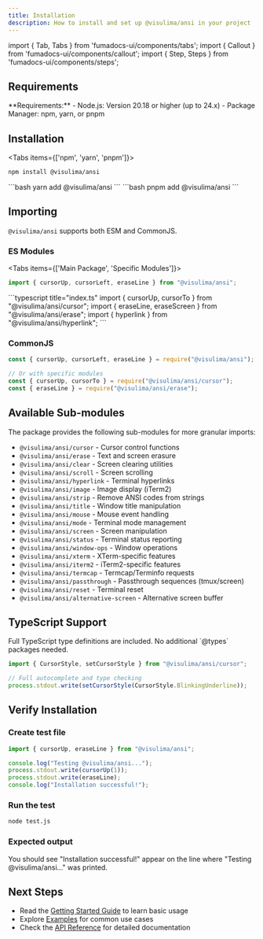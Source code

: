 ```yaml
---
title: Installation
description: How to install and set up @visulima/ansi in your project
---
```


import { Tab, Tabs } from 'fumadocs-ui/components/tabs';
import { Callout } from 'fumadocs-ui/components/callout';
import { Step, Steps } from 'fumadocs-ui/components/steps';

## Requirements

<Callout>
**Requirements:**
- Node.js: Version 20.18 or higher (up to 24.x)
- Package Manager: npm, yarn, or pnpm
</Callout>

## Installation

<Tabs items={['npm', 'yarn', 'pnpm']}>
<Tab value="npm">
```bash
npm install @visulima/ansi
```
</Tab>
<Tab value="yarn">
```bash
yarn add @visulima/ansi
```
</Tab>
<Tab value="pnpm">
```bash
pnpm add @visulima/ansi
```
</Tab>
</Tabs>

## Importing

`@visulima/ansi` supports both ESM and CommonJS.

### ES Modules

<Tabs items={['Main Package', 'Specific Modules']}>
<Tab value="Main Package">
```typescript title="index.ts"
import { cursorUp, cursorLeft, eraseLine } from "@visulima/ansi";
```
</Tab>
<Tab value="Specific Modules">
```typescript title="index.ts"
import { cursorUp, cursorTo } from "@visulima/ansi/cursor";
import { eraseLine, eraseScreen } from "@visulima/ansi/erase";
import { hyperlink } from "@visulima/ansi/hyperlink";
```
</Tab>
</Tabs>

### CommonJS

```javascript title="index.js"
const { cursorUp, cursorLeft, eraseLine } = require("@visulima/ansi");

// Or with specific modules
const { cursorUp, cursorTo } = require("@visulima/ansi/cursor");
const { eraseLine } = require("@visulima/ansi/erase");
```

## Available Sub-modules

The package provides the following sub-modules for more granular imports:

- `@visulima/ansi/cursor` - Cursor control functions
- `@visulima/ansi/erase` - Text and screen erasure
- `@visulima/ansi/clear` - Screen clearing utilities
- `@visulima/ansi/scroll` - Screen scrolling
- `@visulima/ansi/hyperlink` - Terminal hyperlinks
- `@visulima/ansi/image` - Image display (iTerm2)
- `@visulima/ansi/strip` - Remove ANSI codes from strings
- `@visulima/ansi/title` - Window title manipulation
- `@visulima/ansi/mouse` - Mouse event handling
- `@visulima/ansi/mode` - Terminal mode management
- `@visulima/ansi/screen` - Screen manipulation
- `@visulima/ansi/status` - Terminal status reporting
- `@visulima/ansi/window-ops` - Window operations
- `@visulima/ansi/xterm` - XTerm-specific features
- `@visulima/ansi/iterm2` - iTerm2-specific features
- `@visulima/ansi/termcap` - Termcap/Terminfo requests
- `@visulima/ansi/passthrough` - Passthrough sequences (tmux/screen)
- `@visulima/ansi/reset` - Terminal reset
- `@visulima/ansi/alternative-screen` - Alternative screen buffer

## TypeScript Support

<Callout>
Full TypeScript type definitions are included. No additional `@types` packages needed.
</Callout>

```typescript title="example.ts"
import { CursorStyle, setCursorStyle } from "@visulima/ansi/cursor";

// Full autocomplete and type checking
process.stdout.write(setCursorStyle(CursorStyle.BlinkingUnderline));
```

## Verify Installation

<Steps>

<Step>

### Create test file

```javascript title="test.js"
import { cursorUp, eraseLine } from "@visulima/ansi";

console.log("Testing @visulima/ansi...");
process.stdout.write(cursorUp(1));
process.stdout.write(eraseLine);
console.log("Installation successful!");
```

</Step>

<Step>

### Run the test

```bash
node test.js
```

</Step>

<Step>

### Expected output

You should see "Installation successful!" appear on the line where "Testing @visulima/ansi..." was printed.

</Step>

</Steps>

## Next Steps

- Read the [Getting Started Guide](./getting-started.md) to learn basic usage
- Explore [Examples](./examples.md) for common use cases
- Check the [API Reference](./api-reference.md) for detailed documentation
